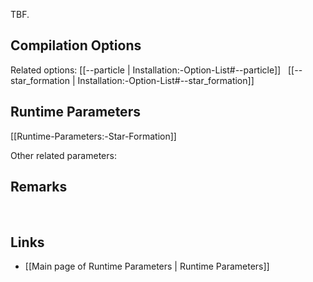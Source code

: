 TBF.

## Compilation Options

Related options:
[[--particle | Installation:-Option-List#--particle]] &nbsp;
[[--star_formation | Installation:-Option-List#--star_formation]] &nbsp;


## Runtime Parameters
[[Runtime-Parameters:-Star-Formation]]

Other related parameters:


## Remarks


<br>

## Links
* [[Main page of Runtime Parameters | Runtime Parameters]]
